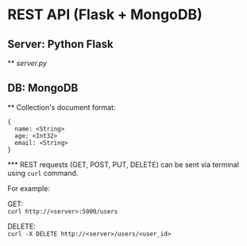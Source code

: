 # REST API (Flask + MongoDB)

## Server: Python Flask
** _server.py_

## DB: MongoDB
** Collection's document format:
```
{
  name: <String>
  age: <Int32>
  email: <String>
}
```

*** REST requests (GET, POST, PUT, DELETE) can be sent via terminal using `curl` command.

For example:

GET:  
`curl http://<server>:5000/users`

DELETE:  
`curl -X DELETE http://<server>/users/<user_id>`
